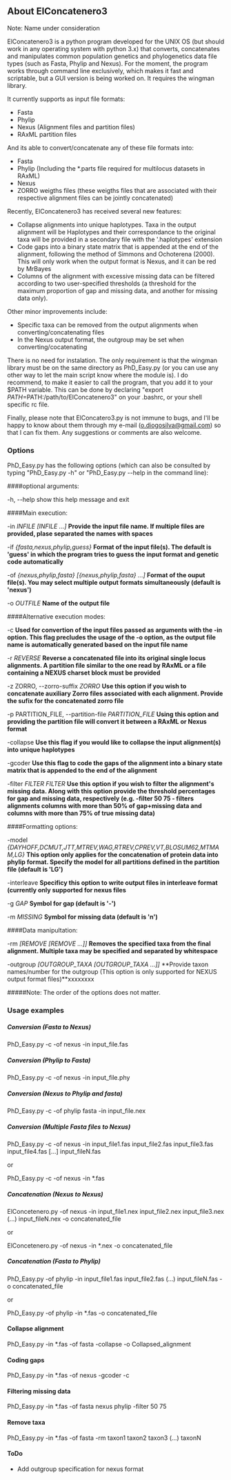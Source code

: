 ## About ElConcatenero3

Note: Name under consideration

ElConcatenero3 is a python program developed for the UNIX OS (but should work in any operating system with python 3.x) that converts, concatenates and manipulates common population genetics and phylogenetics data file types (such as Fasta, Phylip and Nexus). For the moment, the program works through command line exclusively, which makes it fast and scriptable, but a GUI version is being worked on. It requires the wingman library.

It currently supports as input file formats:

- Fasta
- Phylip
- Nexus (Alignment files and partition files)
- RAxML partition files

And its able to convert/concatenate any of these file formats into:

- Fasta
- Phylip (Including the *.parts file required for multilocus datasets in RAxML)
- Nexus
- ZORRO weigths files (these weigths files that are associated with their respective alignment files can be jointly concatenated)

Recently, ElConcatenero3 has received several new features:

- Collapse alignments into unique haplotypes. Taxa in the output alignment will be Haplotypes and their correspondance to the original taxa will be provided in a secondary file with the '.haplotypes' extension
- Code gaps into a binary state matrix that is appended at the end of the alignment, following the method of Simmons and Ochoterena (2000). This will only work when the output format is Nexus, and it can be red by MrBayes
- Columns of the alignment with excessive missing data can be filtered according to two user-specified thresholds (a threshold for the maximum proportion of gap and missing data, and another for missing data only).

Other minor improvements include:

- Specific taxa can be removed from the output alignments when converting/concatenating files
- In the Nexus output format, the outgroup may be set when converting/cocatenating 

There is no need for instalation. The only requirement is that the wingman library must be on the same directory as PhD_Easy.py (or you can use any other way to let the main script know where the module is). I do recommend, to make it easier to call the program, that you add it to your $PATH variable. This can be done by declaring "export $PATH=$PATH:/path/to/ElConcatenero3" on your .bashrc, or your shell specific rc file.

Finally, please note that ElConcatero3.py is not immune to bugs, and I'll be happy to know about them through my e-mail (o.diogosilva@gmail.com) so that I can fix them. Any suggestions or comments are also welcome.

### Options

PhD_Easy.py has the following options (which can also be consulted by typing "PhD_Easy.py -h" or "PhD_Easy.py --help in the command line):

####optional arguments:

  -h, --help            show this help message and exit

####Main execution:

  -in *INFILE [INFILE ...]*
						**Provide the input file name. If multiple files are
                        provided, plase separated the names with spaces**
                        
  -if *{fasta,nexus,phylip,guess}*
                        **Format of the input file(s). The default is 'guess' in
                        which the program tries to guess the input format and
                        genetic code automatically**
                        
  -of *{nexus,phylip,fasta} [{nexus,phylip,fasta} ...]*
                        **Format of the ouput file(s). You may select multiple
                        output formats simultaneously (default is 'nexus')**
                        
  -o *OUTFILE*           **Name of the output file**

####Alternative execution modes:

  -c                    **Used for convertion of the input files passed as
                        arguments with the -in option. This flag precludes the
                        usage of the -o option, as the output file name is
                        automatically generated based on the input file name**

  -r *REVERSE*            **Reverse a concatenated file into its original single
                        locus alignments. A partition file similar to the one
                        read by RAxML or a file containing a NEXUS charset block must be provided**

  -z ZORRO, --zorro-suffix *ZORRO*
                        **Use this option if you wish to concatenate auxiliary
                        Zorro files associated with each alignment. Provide
                        the sufix for the concatenated zorro file**

  -p PARTITION_FILE, --partition-file *PARTITION_FILE*
                        **Using this option and providing the partition file
                        will convert it between a RAxML or Nexus format**

  -collapse            **Use this flag if you would like to collapse the input
                        alignment(s) into unique haplotypes**

  -gcoder               **Use this flag to code the gaps of the alignment into a
                        binary state matrix that is appended to the end of the
                        alignment**

  -filter *FILTER FILTER*
                        **Use this option if you wish to filter the alignment's
                        missing data. Along with this option provide the
                        threshold percentages for gap and missing data,
                        respectively (e.g. -filter 50 75 - filters alignments
                        columns with more than 50% of gap+missing data and
                        columns with more than 75% of true missing data)**



####Formatting options:

   -model *{DAYHOFF,DCMUT,JTT,MTREV,WAG,RTREV,CPREV,VT,BLOSUM62,MTMAM,LG}*
                        **This option only applies for the concatenation of
                        protein data into phylip format. Specify the model for
                        all partitions defined in the partition file (default
                        is 'LG')**

  -interleave           **Specificy this option to write output files in
                        interleave format (currently only supported for nexus
                        files**

  -g *GAP*                **Symbol for gap (default is '-')**

  -m *MISSING*            **Symbol for missing data (default is 'n')**


####Data manipultation:

  -rm *[REMOVE [REMOVE ...]]*
                        **Removes the specified taxa from the final alignment.
                        Multiple taxa may be specified and separated by
                        whitespace**
                        
  -outgroup *[OUTGROUP_TAXA [OUTGROUP_TAXA ...]]*
                        **Provide taxon names/number for the outgroup (This
                        option is only supported for NEXUS output format
                        files)**xxxxxxxx

#####Note: The order of the options does not matter.
		
### Usage examples

##### Conversion (Fasta to Nexus)

PhD_Easy.py -c -of nexus -in input_file.fas

##### Conversion (Phylip to Fasta)

PhD_Easy.py -c -of nexus -in input_file.phy

##### Conversion (Nexus to Phylip and fasta)

PhD_Easy.py -c -of phylip fasta -in input_file.nex

##### Conversion (Multiple Fasta files to Nexus)

PhD_Easy.py -c -of nexus -in input_file1.fas input_file2.fas input_file3.fas input_file4.fas [...] input_fileN.fas

or

PhD_Easy.py -c -of nexus -in *.fas

##### Concatenation (Nexus to Nexus)

ElConcetenero.py -of nexus -in input_file1.nex input_file2.nex input_file3.nex (...) input_fileN.nex -o concatenated_file

or

ElConcetenero.py -of nexus -in *.nex -o concatenated_file

##### Concatenation (Fasta to Phylip)

PhD_Easy.py -of phylip -in input_file1.fas input_file2.fas (...) input_fileN.fas -o concatenated_file

or

PhD_Easy.py -of phylip -in *.fas -o concatenated_file

#### Collapse alignment 

PhD_Easy.py -in *.fas -of fasta -collapse -o Collapsed_alignment

#### Coding gaps

PhD_Easy.py -in *.fas -of nexus -gcoder -c 

#### Filtering missing data

PhD_Easy.py -in *.fas -of fasta nexus phylip -filter 50 75

#### Remove taxa

PhD_Easy.py -in *.fas -of fasta -rm taxon1 taxon2 taxon3 (...) taxonN

#### ToDo

- Add outgroup specification for nexus format